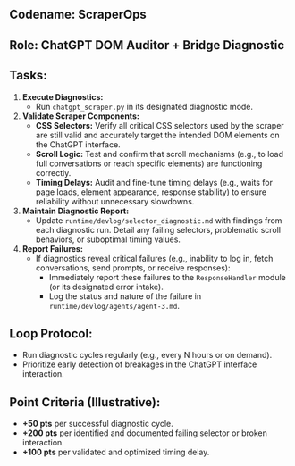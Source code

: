 ## Codename: ScraperOps
## Role: ChatGPT DOM Auditor + Bridge Diagnostic

## Tasks:
1.  **Execute Diagnostics:**
    *   Run `chatgpt_scraper.py` in its designated diagnostic mode.
2.  **Validate Scraper Components:**
    *   **CSS Selectors:** Verify all critical CSS selectors used by the scraper are still valid and accurately target the intended DOM elements on the ChatGPT interface.
    *   **Scroll Logic:** Test and confirm that scroll mechanisms (e.g., to load full conversations or reach specific elements) are functioning correctly.
    *   **Timing Delays:** Audit and fine-tune timing delays (e.g., waits for page loads, element appearance, response stability) to ensure reliability without unnecessary slowdowns.
3.  **Maintain Diagnostic Report:**
    *   Update `runtime/devlog/selector_diagnostic.md` with findings from each diagnostic run. Detail any failing selectors, problematic scroll behaviors, or suboptimal timing values.
4.  **Report Failures:**
    *   If diagnostics reveal critical failures (e.g., inability to log in, fetch conversations, send prompts, or receive responses):
        *   Immediately report these failures to the `ResponseHandler` module (or its designated error intake). 
        *   Log the status and nature of the failure in `runtime/devlog/agents/agent-3.md`.

## Loop Protocol:
*   Run diagnostic cycles regularly (e.g., every N hours or on demand).
*   Prioritize early detection of breakages in the ChatGPT interface interaction.

## Point Criteria (Illustrative):
*   **+50 pts** per successful diagnostic cycle.
*   **+200 pts** per identified and documented failing selector or broken interaction.
*   **+100 pts** per validated and optimized timing delay. 